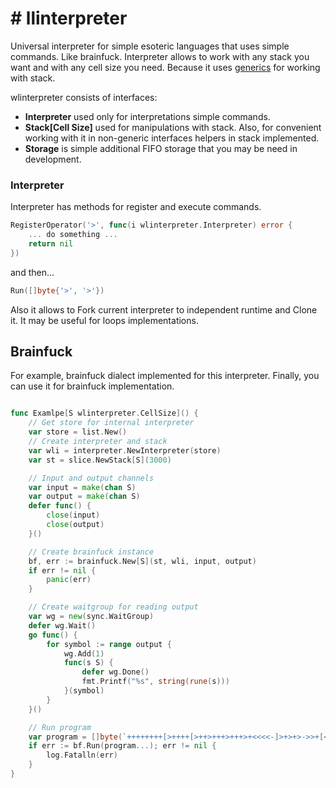 # # llinterpreter

Universal interpreter for simple esoteric languages that uses simple commands. Like brainfuck. Interpreter allows to work with any stack you want and with any cell size you need.
Because it uses [generics](https://go.dev/doc/tutorial/generics) for working with stack.


wlinterpreter consists of interfaces:
- **Interpreter** used only for interpretations simple commands.
- **Stack[Cell Size]** used for manipulations with stack. Also, for convenient working with it in non-generic interfaces helpers in stack implemented.
- **Storage** is simple additional FIFO storage that you may be need in development.


### Interpreter
Interpreter has methods for register and execute commands. 
```go
RegisterOperator('>', func(i wlinterpreter.Interpreter) error {
    ... do something ...
    return nil
})
```
and then...
```go
Run([]byte{'>', '>'})
```
Also it allows to Fork current interpreter to independent runtime and Clone it. It may be useful for loops implementations. 


## Brainfuck

For example, brainfuck dialect implemented for this interpreter. 
Finally, you can use it for brainfuck implementation.  

```go

func Examlpe[S wlinterpreter.CellSize]() {
	// Get store for internal interpreter 
	var store = list.New()
	// Create interpreter and stack
	var wli = interpreter.NewInterpreter(store)
	var st = slice.NewStack[S](3000)

	// Input and output channels
	var input = make(chan S)
	var output = make(chan S)
	defer func() {
		close(input)
		close(output)
	}()

	// Create brainfuck instance
	bf, err := brainfuck.New[S](st, wli, input, output)
	if err != nil {
		panic(err)
	}

	// Create waitgroup for reading output
	var wg = new(sync.WaitGroup)
	defer wg.Wait()
	go func() {
		for symbol := range output {
			wg.Add(1)
			func(s S) {
				defer wg.Done()
				fmt.Printf("%s", string(rune(s)))
			}(symbol)
		}
	}()

	// Run program
	var program = []byte(`++++++++[>++++[>++>+++>+++>+<<<<-]>+>+>->>+[<]<-]>>.>---.+++++++..+++.>>.<-.<.+++.------.--------.>>+.>++.`)
	if err := bf.Run(program...); err != nil {
		log.Fatalln(err)
	}
}
```